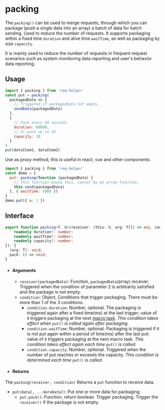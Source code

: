 # packing

The `packing()` can be used to merge requests, through which you can package (push a single data into an array) a batch of data for batch sending. Used to reduce the number of requests. It supports packaging within a fixed time `duration` and alive time `waitTime`, as well as packaging by size `capacity`.

It is mainly used to reduce the number of requests in frequent request scenarios such as system monitoring data reporting and user's behavior data reporting.

## Usage

```js
import { packing } from 'req-helper'
const put = packing(
  packagedData => {
    // Triggered if packagedData not empty.
    sendData(packagedData)
  },
  {
    // Pack every 60 seconds.
    duration: 60000,
    // Or pack up to 10.
    capacity: 10
  }
)
put(dataItem1, dataItem2)
```
Use as proxy method, this is useful in react, vue and other components.
```js
import { packing } from 'req-helper'
const demo = {
  put: packing(function (packagedData) {
    // this function bound this, cannot be an arrow function.
    this.send(packagedData)
  }, { waitTime: 5000 })
}
demo.put({ a: 1 })
```

## Interface
```ts
export function packing<T, U>(receiver: (this: U, arg: T[]) => any, condition: {
    readonly duration?: number;
    readonly waitTime?: number;
    readonly capacity?: number;
}): {
  (arg: T): void;
  pack: () => void;
}
```
- #### Arguments
  - `receiver(packagedData)`: Function, `packagedData`(array) receiver. Triggered when the condition of parameter 2 is arbitrarily satisfied and the package is not empty.
  - `condition`: Object, Conditions that trigger packaging. There must be more than 1 of the 3 conditions. 
    - `condition.duration`: Number, optional. The packaging is triggered again after a fixed time(ms) at the last trigger; value of `0` triggers packaging at the next [macro task](https://html.spec.whatwg.org/multipage/webappapis.html#task-queue). *This condition takes effect when `put()` is called again after packaging.*
    - `condition.waitTime`: Number, optional. Packaging is triggered if it is not put again within a period of time(ms) after the last put; value of `0` triggers packaging at the next macro task. *This condition takes effect again each time `put()` is called.*
    - `condition.capacity`: Number, optional. Triggered when the number of put reaches or exceeds the capacity. *This condition is determined each time `put()` is called.*
- #### Returns
The `packing(receiver, condition)` Returns a `put` function to receive data.
  - `put(data[, ...moreData])`: Put one or more data for packaging.
    - `put.pack()`: Function, return boolean. Trigger packaging. Trigger the `receiver()` if the package is not empty.

[comment]: <> (## Have a try)

[comment]: <> ([demo]&#40;./examples/packing.html&#41;)
